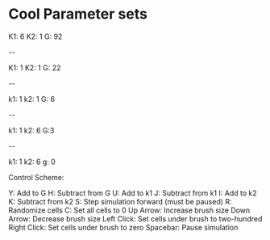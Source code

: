# Cool Parameter sets
K1: 6
K2: 1
G: 92

--

K1: 1
K2: 1
G: 22

--

k1: 1
k2: 1
G: 6

--

k1: 1
k2: 6
G:3

--

k1: 1
k2: 6
g: 0


Control Scheme:

Y: Add to G
H: Subtract from G
U: Add to k1
J: Subtract from k1
I: Add to k2
K: Subtract from k2
S: Step simulation forward (must be paused)
R: Randomize cells
C: Set all cells to 0
Up Arrow: Increase brush size
Down Arrow: Decrease brush size
Left Click: Set cells under brush to two-hundred
Right Click: Set cells under brush to zero
Spacebar: Pause simulation

